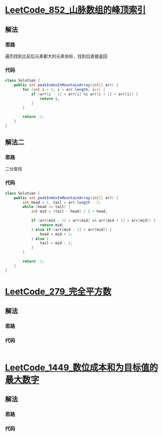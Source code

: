 # [LeetCode_852_山脉数组的峰顶索引](https://leetcode-cn.com/problems/peak-index-in-a-mountain-array/)
## 解法
### 思路
遍历找到比前后元素都大的元素坐标，找到后直接返回
### 代码
```java
class Solution {
    public int peakIndexInMountainArray(int[] arr) {
        for (int i = 1; i < arr.length; i++) {
            if (arr[i - 1] < arr[i] && arr[i + 1] < arr[i]) {
                return i;
            }
        }
        
        return -1;
    }
}
```
## 解法二
### 思路
二分查找
### 代码
```java
class Solution {
    public int peakIndexInMountainArray(int[] arr) {
        int head = 1, tail = arr.length - 2;
        while (head <= tail) {
            int mid = (tail - head) / 2 + head;
            
            if (arr[mid - 1] < arr[mid] && arr[mid + 1] < arr[mid]) {
                return mid;
            } else if (arr[mid - 1] < arr[mid]) {
                head = mid + 1;
            } else {
                tail = mid - 1;
            }
        }
        
        return -1;
    }
}
```
# [LeetCode_279_完全平方数](https://leetcode-cn.com/problems/perfect-squares/)
## 解法
### 思路

### 代码
```java

```
# [LeetCode_1449_数位成本和为目标值的最大数字](https://leetcode-cn.com/problems/form-largest-integer-with-digits-that-add-up-to-target/)
## 解法
### 思路

### 代码
```java

```